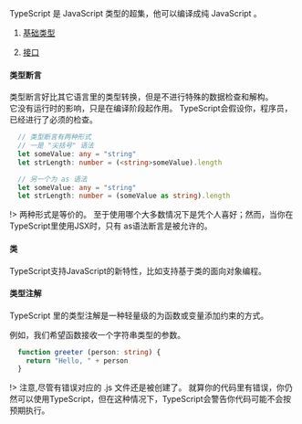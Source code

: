 
TypeScript 是 JavaScript 类型的超集，他可以编译成纯 JavaScript 。

1. [基础类型](/full_stack/typescript/base)

2. [接口](/full_stack/typescript/interface)





#### 类型断言
类型断言好比其它语言里的类型转换，但是不进行特殊的数据检查和解构。   
它没有运行时的影响，只是在编译阶段起作用。 TypeScript会假设你，程序员，已经进行了必须的检查。
```typescript
  // 类型断言有两种形式
  // 一是 "尖括号" 语法
  let someValue: any = "string"
  let strLength: number = (<string>someValue).length

  // 另一个为 as 语法
  let someValue: any = "string"
  let strLength: number = (someValue as string).length
```
!> 两种形式是等价的。 至于使用哪个大多数情况下是凭个人喜好；然而，当你在TypeScript里使用JSX时，只有 as语法断言是被允许的。










#### 类
TypeScript支持JavaScript的新特性，比如支持基于类的面向对象编程。

#### 类型注解
TypeScript 里的类型注解是一种轻量级的为函数或变量添加约束的方式。  

例如，我们希望函数接收一个字符串类型的参数。 
```typescript
  function greeter (person: string) {
    return "Hello, " + person
  }
```

!> 注意,尽管有错误对应的 .js 文件还是被创建了。 就算你的代码里有错误，你仍然可以使用TypeScript，但在这种情况下，TypeScript会警告你代码可能不会按预期执行。

